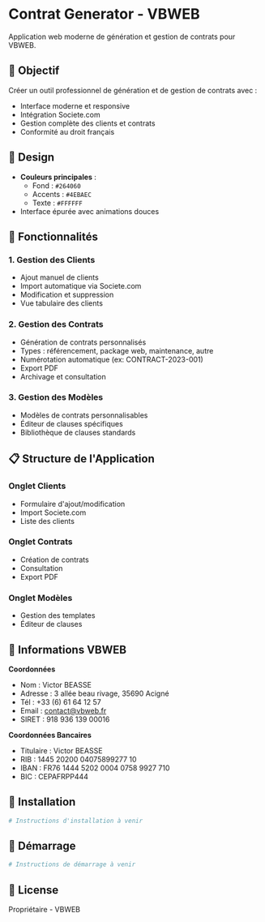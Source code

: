 # Contrat Generator - VBWEB

Application web moderne de génération et gestion de contrats pour VBWEB.

## 🎯 Objectif

Créer un outil professionnel de génération et de gestion de contrats avec :
- Interface moderne et responsive
- Intégration Societe.com
- Gestion complète des clients et contrats
- Conformité au droit français

## 🎨 Design

- **Couleurs principales** :
  - Fond : `#264060`
  - Accents : `#4EBAEC`
  - Texte : `#FFFFFF`
- Interface épurée avec animations douces

## 🚀 Fonctionnalités

### 1. Gestion des Clients
- Ajout manuel de clients
- Import automatique via Societe.com
- Modification et suppression
- Vue tabulaire des clients

### 2. Gestion des Contrats
- Génération de contrats personnalisés
- Types : référencement, package web, maintenance, autre
- Numérotation automatique (ex: CONTRACT-2023-001)
- Export PDF
- Archivage et consultation

### 3. Gestion des Modèles
- Modèles de contrats personnalisables
- Éditeur de clauses spécifiques
- Bibliothèque de clauses standards

## 📋 Structure de l'Application

### Onglet Clients
- Formulaire d'ajout/modification
- Import Societe.com
- Liste des clients

### Onglet Contrats
- Création de contrats
- Consultation
- Export PDF

### Onglet Modèles
- Gestion des templates
- Éditeur de clauses

## 🏢 Informations VBWEB

**Coordonnées**
- Nom : Victor BEASSE
- Adresse : 3 allée beau rivage, 35690 Acigné
- Tél : +33 (6) 61 64 12 57
- Email : contact@vbweb.fr
- SIRET : 918 936 139 00016

**Coordonnées Bancaires**
- Titulaire : Victor BEASSE
- RIB : 1445 20200 04075899277 10
- IBAN : FR76 1444 5202 0004 0758 9927 710
- BIC : CEPAFRPP444

## 🔧 Installation

```bash
# Instructions d'installation à venir
```

## 🚀 Démarrage

```bash
# Instructions de démarrage à venir
```

## 📝 License

Propriétaire - VBWEB
